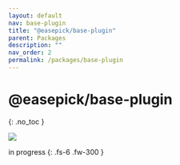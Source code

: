 ```yaml
---
layout: default
nav: base-plugin
title: "@easepick/base-plugin"
parent: Packages
description: ""
nav_order: 2
permalink: /packages/base-plugin
---
```


# @easepick/base-plugin
{: .no_toc }

![](https://img.shields.io/badge/npm-[version.number]-blue)

in progress
{: .fs-6 .fw-300 }
